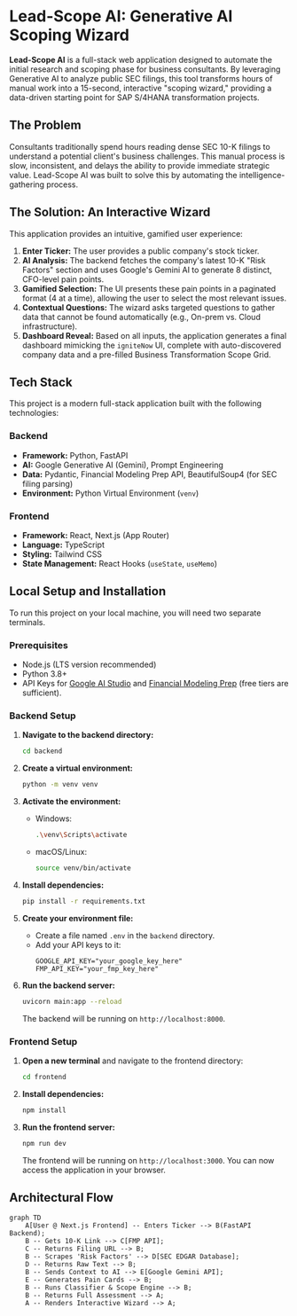 # Lead-Scope AI: Generative AI Scoping Wizard

**Lead-Scope AI** is a full-stack web application designed to automate the initial research and scoping phase for business consultants. By leveraging Generative AI to analyze public SEC filings, this tool transforms hours of manual work into a 15-second, interactive "scoping wizard," providing a data-driven starting point for SAP S/4HANA transformation projects.

## The Problem

Consultants traditionally spend hours reading dense SEC 10-K filings to understand a potential client's business challenges. This manual process is slow, inconsistent, and delays the ability to provide immediate strategic value. Lead-Scope AI was built to solve this by automating the intelligence-gathering process.

## The Solution: An Interactive Wizard

This application provides an intuitive, gamified user experience:

1.  **Enter Ticker:** The user provides a public company's stock ticker.
2.  **AI Analysis:** The backend fetches the company's latest 10-K "Risk Factors" section and uses Google's Gemini AI to generate 8 distinct, CFO-level pain points.
3.  **Gamified Selection:** The UI presents these pain points in a paginated format (4 at a time), allowing the user to select the most relevant issues.
4.  **Contextual Questions:** The wizard asks targeted questions to gather data that cannot be found automatically (e.g., On-prem vs. Cloud infrastructure).
5.  **Dashboard Reveal:** Based on all inputs, the application generates a final dashboard mimicking the `igniteNow` UI, complete with auto-discovered company data and a pre-filled Business Transformation Scope Grid.

## Tech Stack

This project is a modern full-stack application built with the following technologies:

### Backend

* **Framework:** Python, FastAPI
* **AI:** Google Generative AI (Gemini), Prompt Engineering
* **Data:** Pydantic, Financial Modeling Prep API, BeautifulSoup4 (for SEC filing parsing)
* **Environment:** Python Virtual Environment (`venv`)

### Frontend

* **Framework:** React, Next.js (App Router)
* **Language:** TypeScript
* **Styling:** Tailwind CSS
* **State Management:** React Hooks (`useState`, `useMemo`)

## Local Setup and Installation

To run this project on your local machine, you will need two separate terminals.

### Prerequisites

* Node.js (LTS version recommended)
* Python 3.8+
* API Keys for [Google AI Studio](https://aistudio.google.com/) and [Financial Modeling Prep](https://site.financialmodelingprep.com/register) (free tiers are sufficient).

### Backend Setup

1.  **Navigate to the backend directory:**
    ```bash
    cd backend
    ```

2.  **Create a virtual environment:**
    ```bash
    python -m venv venv
    ```

3.  **Activate the environment:**
    * Windows:
        ```bash
        .\venv\Scripts\activate
        ```
    * macOS/Linux:
        ```bash
        source venv/bin/activate
        ```

4.  **Install dependencies:**
    ```bash
    pip install -r requirements.txt
    ```

5.  **Create your environment file:**
    * Create a file named `.env` in the `backend` directory.
    * Add your API keys to it:
        ```
        GOOGLE_API_KEY="your_google_key_here"
        FMP_API_KEY="your_fmp_key_here"
        ```

6.  **Run the backend server:**
    ```bash
    uvicorn main:app --reload
    ```
    The backend will be running on `http://localhost:8000`.

### Frontend Setup

1.  **Open a new terminal** and navigate to the frontend directory:
    ```bash
    cd frontend
    ```

2.  **Install dependencies:**
    ```bash
    npm install
    ```

3.  **Run the frontend server:**
    ```bash
    npm run dev
    ```
    The frontend will be running on `http://localhost:3000`. You can now access the application in your browser.

## Architectural Flow

```mermaid
graph TD
    A[User @ Next.js Frontend] -- Enters Ticker --> B(FastAPI Backend);
    B -- Gets 10-K Link --> C[FMP API];
    C -- Returns Filing URL --> B;
    B -- Scrapes 'Risk Factors' --> D[SEC EDGAR Database];
    D -- Returns Raw Text --> B;
    B -- Sends Context to AI --> E[Google Gemini API];
    E -- Generates Pain Cards --> B;
    B -- Runs Classifier & Scope Engine --> B;
    B -- Returns Full Assessment --> A;
    A -- Renders Interactive Wizard --> A;


